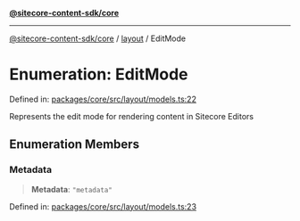 [**@sitecore-content-sdk/core**](../../README.md)

***

[@sitecore-content-sdk/core](../../README.md) / [layout](../README.md) / EditMode

# Enumeration: EditMode

Defined in: [packages/core/src/layout/models.ts:22](https://github.com/Sitecore/content-sdk/blob/83cb65a3c972c72b48c373cdf1da3de357f70681/packages/core/src/layout/models.ts#L22)

Represents the edit mode for rendering content in Sitecore Editors

## Enumeration Members

### Metadata

> **Metadata**: `"metadata"`

Defined in: [packages/core/src/layout/models.ts:23](https://github.com/Sitecore/content-sdk/blob/83cb65a3c972c72b48c373cdf1da3de357f70681/packages/core/src/layout/models.ts#L23)

